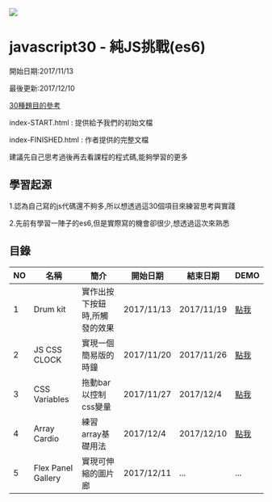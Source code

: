 ![](https://javascript30.com/images/JS3-social-share.png)

# javascript30 - 純JS挑戰(es6)

開始日期:2017/11/13

最後更新:2017/12/10

[30種題目的參考](https://javascript30.com/)

index-START.html : 提供給予我們的初始文檔

index-FINISHED.html : 作者提供的完整文檔

建議先自己思考過後再去看課程的程式碼,能夠學習的更多

## 學習起源

1.認為自己寫的js代碼還不夠多,所以想透過這30個項目來練習思考與實踐

2.先前有學習一陣子的es6,但是實際寫的機會卻很少,想透過這次來熟悉

## 目錄

|NO|名稱 | 簡介 | 開始日期 |結束日期| DEMO| 
|-----|-----|-----|------|-----|-----|
|1| Drum kit |實作出按下按鈕時,所觸發的效果 |2017/11/13|2017/11/19|[點我](https://leowangj.github.io/javascript30/DrumKit/index-START.html)|
|2|JS CSS CLOCK|實現一個簡易版的時鐘|2017/11/20|2017/11/26|[點我](https://leowangj.github.io/javascript30/JS_and_CSS_Clock/index-START.html)|
|3|CSS Variables|拖動bar以控制css變量|2017/11/27|2017/12/4|[點我](https://leowangj.github.io/javascript30/CSS%20Variables/index-START.html)|
|4|Array Cardio|練習array基礎用法|2017/12/4|2017/12/10|[點我](https://leowangj.github.io/javascript30/Array%20Cardio%20Day%201/index-START.html)|
|5|Flex Panel Gallery|實現可伸縮的圖片廊|2017/12/11|...|...|
